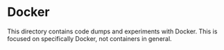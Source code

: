 # Docker
This directory contains code dumps and experiments with Docker. This is focused on specifically Docker, not containers in general.  